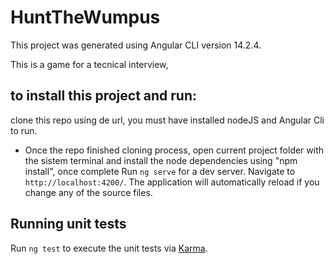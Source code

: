# HuntTheWumpus

This project was generated using Angular CLI version 14.2.4.

This is a game for a tecnical interview, 

## to install this project and run:
clone this repo using de url, you must have installed nodeJS and Angular Cli to run.

- Once the repo finished cloning process, open current project folder with the sistem terminal and install the node dependencies using "npm install", once complete Run `ng serve` for a dev server. Navigate to `http://localhost:4200/`. The application will automatically reload if you change any of the source files.

## Running unit tests

Run `ng test` to execute the unit tests via [Karma](https://karma-runner.github.io).


